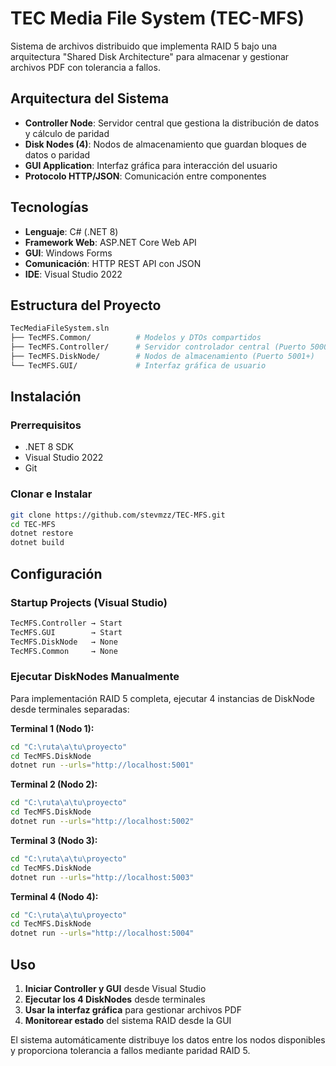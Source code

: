 # TEC Media File System (TEC-MFS)

Sistema de archivos distribuido que implementa RAID 5 bajo una arquitectura "Shared Disk Architecture" para almacenar y gestionar archivos PDF con tolerancia a fallos.

## Arquitectura del Sistema

- **Controller Node**: Servidor central que gestiona la distribución de datos y cálculo de paridad
- **Disk Nodes (4)**: Nodos de almacenamiento que guardan bloques de datos o paridad
- **GUI Application**: Interfaz gráfica para interacción del usuario
- **Protocolo HTTP/JSON**: Comunicación entre componentes

## Tecnologías

- **Lenguaje**: C# (.NET 8)
- **Framework Web**: ASP.NET Core Web API
- **GUI**: Windows Forms
- **Comunicación**: HTTP REST API con JSON
- **IDE**: Visual Studio 2022

## Estructura del Proyecto

```bash
TecMediaFileSystem.sln
├── TecMFS.Common/          # Modelos y DTOs compartidos
├── TecMFS.Controller/      # Servidor controlador central (Puerto 5000)
├── TecMFS.DiskNode/        # Nodos de almacenamiento (Puerto 5001+)
└── TecMFS.GUI/             # Interfaz gráfica de usuario
```

## Instalación

### Prerrequisitos
- .NET 8 SDK
- Visual Studio 2022
- Git

### Clonar e Instalar
```bash
git clone https://github.com/stevmzz/TEC-MFS.git
cd TEC-MFS
dotnet restore
dotnet build
```

## Configuración

### Startup Projects (Visual Studio)
```bash
TecMFS.Controller → Start
TecMFS.GUI        → Start  
TecMFS.DiskNode   → None
TecMFS.Common     → None
```

### Ejecutar DiskNodes Manualmente
Para implementación RAID 5 completa, ejecutar 4 instancias de DiskNode desde terminales separadas:

**Terminal 1 (Nodo 1):**
```bash
cd "C:\ruta\a\tu\proyecto"
cd TecMFS.DiskNode
dotnet run --urls="http://localhost:5001"
```

**Terminal 2 (Nodo 2):**
```bash
cd "C:\ruta\a\tu\proyecto"
cd TecMFS.DiskNode
dotnet run --urls="http://localhost:5002"
```

**Terminal 3 (Nodo 3):**
```bash
cd "C:\ruta\a\tu\proyecto"
cd TecMFS.DiskNode
dotnet run --urls="http://localhost:5003"
```

**Terminal 4 (Nodo 4):**
```bash
cd "C:\ruta\a\tu\proyecto"
cd TecMFS.DiskNode
dotnet run --urls="http://localhost:5004"
```

## Uso

1. **Iniciar Controller y GUI** desde Visual Studio
2. **Ejecutar los 4 DiskNodes** desde terminales
3. **Usar la interfaz gráfica** para gestionar archivos PDF
4. **Monitorear estado** del sistema RAID desde la GUI

El sistema automáticamente distribuye los datos entre los nodos disponibles y proporciona tolerancia a fallos mediante paridad RAID 5.
